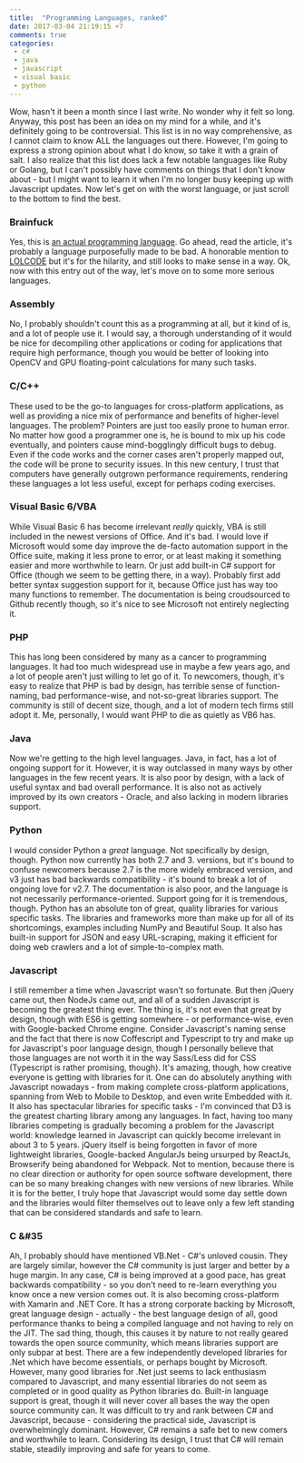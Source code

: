 ```yaml
---
title:  "Programming Languages, ranked"
date: 2017-03-04 21:19:15 +7
comments: true
categories:
 - c#
 - java
 - javascript
 - visual basic
 - python
---
```


Wow, hasn't it been a month since I last write. No wonder why it felt so long. Anyway, this post has been an idea on my mind for a while, and it's definitely going to be controversial. This list is in no way comprehensive, as I cannot claim to know ALL the languages out there. However, I'm going to express a strong opinion about what I do know, so take it with a grain of salt. I also realize that this list does lack a few notable languages like Ruby or Golang, but I can't possibly have comments on things that I don't know about - but I might want to learn it when I'm no longer busy keeping up with Javascript updates. Now let's get on with the worst language, or just scroll to the bottom to find the best.

### Brainfuck
Yes, this is [an actual programming language](https://en.wikipedia.org/wiki/Brainfuck). Go ahead, read the article, it's probably a language purposefully made to be bad. A honorable mention to [LOLCODE](http://lolcode.org/) but it's for the hilarity, and still looks to make sense in a way. Ok, now with this entry out of the way, let's move on to some more serious languages.

### Assembly
No, I probably shouldn't count this as a programming at all, but it kind of is, and a lot of people use it. I would say, a thorough understanding of it would be nice for decompiling other applications or coding for applications that require high performance, though you would be better of looking into OpenCV and GPU floating-point calculations for many such tasks.

### C/C++
These used to be the go-to languages for cross-platform applications, as well as providing a nice mix of performance and benefits of higher-level languages. The problem? Pointers are just too easily prone to human error. No matter how good a programmer one is, he is bound to mix up his code eventually, and pointers cause mind-bogglingly difficult bugs to debug. Even if the code works and the corner cases aren't properly mapped out, the code will be prone to security issues. In this new century, I trust that computers have generally outgrown performance requirements, rendering these languages a lot less useful, except for perhaps coding exercises.

### Visual Basic 6/VBA
While Visual Basic 6 has become irrelevant *really* quickly, VBA is still included in the newest versions of Office. And it's bad. I would love if Microsoft would some day improve the de-facto automation support in the Office suite, making it less prone to error, or at least making it something easier and more worthwhile to learn. Or just add built-in C# support for Office (though we seem to be getting there, in a way). Probably first add better syntax suggestion support for it, because Office just has way too many functions to remember. The documentation is being croudsourced to Github recently though, so it's nice to see Microsoft not entirely neglecting it.

### PHP
This has long been considered by many as a cancer to programming languages. It had too much widespread use in maybe a few years ago, and a lot of people aren't just willing to let go of it. To newcomers, though, it's easy to realize that PHP is bad by design, has terrible sense of function-naming, bad performance-wise, and not-so-great libraries support. The community is still of decent size, though, and a lot of modern tech firms still adopt it. Me, personally, I would want PHP to die as quietly as VB6 has.

### Java
Now we're getting to the high level languages. Java, in fact, has a lot of ongoing support for it. However, it is way outclassed in many ways by other languages in the few recent years. It is also poor by design, with a lack of useful syntax and bad overall performance. It is also not as actively improved by its own creators - Oracle, and also lacking in modern libraries support.

### Python
I would consider Python a *great* language. Not specifically by design, though. Python now currently has both 2.7 and 3. versions, but it's bound to confuse newcomers because 2.7 is the more widely embraced version, and v3 just has bad backwards compatibility - it's bound to break a lot of ongoing love for v2.7. The documentation is also poor, and the language is not necessarily performance-oriented. Support going for it is tremendous, though. Python has an absolute ton of great, quality libraries for various specific tasks. The libraries and frameworks more than make up for all of its shortcomings, examples including NumPy and Beautiful Soup. It also has built-in support for JSON and easy URL-scraping, making it efficient for doing web crawlers and a lot of simple-to-complex math.

### Javascript
I still remember a time when Javascript wasn't so fortunate. But then jQuery came out, then NodeJs came out, and all of a sudden Javascript is becoming the greatest thing ever. The thing is, it's not even that great by design, though with ES6 is getting somewhere - or performance-wise, even with Google-backed Chrome engine. Consider Javascript's naming sense and the fact that there is now Coffescript and Typescript to try and make up for Javascript's poor language design, though I personally believe that those languages are not worth it in the way Sass/Less did for CSS (Typescript is rather promising, though). It's amazing, though, how creative everyone is getting with libraries for it. One can do absolutely anything with Javascript nowadays - from making complete cross-platform applications, spanning from Web to Mobile to Desktop, and even write Embedded with it. It also has spectacular libraries for specific tasks - I'm convinced that D3 is the greatest charting library among any languages. In fact, having too many libraries competing is gradually becoming a problem for the Javascript world: knowledge learned in Javascript can quickly become irrelevant in about 3 to 5 years. jQuery itself is being forgotten in favor of more lightweight libraries, Google-backed AngularJs being ursurped by ReactJs, Browserify being abandoned for Webpack. Not to mention, because there is no clear direction or authority for open source software development, there can be so many breaking changes with new versions of new libraries. While it is for the better, I truly hope that Javascript would some day settle down and the libraries would filter themselves out to leave only a few left standing that can be considered standards and safe to learn.

### C &#35
Ah, I probably should have mentioned VB.Net - C#'s unloved cousin. They are largely similar, however the C# community is just larger and better by a huge margin. In any case, C# is being improved at a good pace, has great backwards compatibility - so you don't need to re-learn everything you know once a new version comes out. It is also becoming cross-platform with Xamarin and .NET Core. It has a strong corporate backing by Microsoft, great language design - actually - the best language design of all, good performance thanks to being a compiled language and not having to rely on the JIT. The sad thing, though, this causes it by nature to not really geared towards the open source community, which means libraries support are only subpar at best. There are a few independently developed libraries for .Net which have become essentials, or perhaps bought by Microsoft. However, many good libraries for .Net just seems to lack enthusiasm compared to Javascript, and many essential libraries do not seem as completed or in good quality as Python libraries do. Built-in language support is great, though it will never cover all bases the way the open source community can. It was difficult to try and rank between C# and Javascript, because - considering the practical side, Javascript is overwhelmingly dominant. However, C# remains a safe bet to new comers and worthwhile to learn. Considering its design, I trust that C# will remain stable, steadily improving and safe for years to come.
